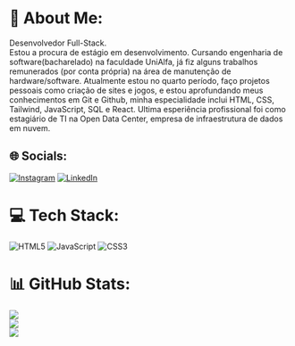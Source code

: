 # 💫 About Me:
Desenvolvedor Full-Stack.<br>Estou a procura de estágio em desenvolvimento.
Cursando engenharia de
software(bacharelado) na
faculdade UniAlfa, já fiz alguns
trabalhos remunerados (por conta
própria) na área de manutenção
de hardware/software.
Atualmente estou no quarto
período, faço projetos pessoais
como criação de sites e jogos, e
estou aprofundando meus
conhecimentos em Git e Github,
minha especialidade inclui HTML,
CSS, Tailwind, JavaScript, SQL e React. 
Ultima esperiência profissional foi como estagiário de TI na Open Data Center, empresa de infraestrutura de dados em nuvem.<br>


## 🌐 Socials:
[![Instagram](https://img.shields.io/badge/Instagram-%23E4405F.svg?logo=Instagram&logoColor=white)](https://instagram.com/pedro_gsgl) [![LinkedIn](https://img.shields.io/badge/LinkedIn-%230077B5.svg?logo=linkedin&logoColor=white)](https://www.linkedin.com/in/pedro-gualberto-9a2b62316/) 

# 💻 Tech Stack:
![HTML5](https://img.shields.io/badge/html5-%23E34F26.svg?style=for-the-badge&logo=html5&logoColor=white) ![JavaScript](https://img.shields.io/badge/javascript-%23323330.svg?style=for-the-badge&logo=javascript&logoColor=%23F7DF1E) ![CSS3](https://img.shields.io/badge/css3-%231572B6.svg?style=for-the-badge&logo=css3&logoColor=white)
# 📊 GitHub Stats:
![](https://github-readme-stats.vercel.app/api?username=PedroGualberto1203&theme=neon&hide_border=false&include_all_commits=false&count_private=false)<br/>
![](https://github-readme-streak-stats.herokuapp.com/?user=PedroGualberto1203&theme=neon&hide_border=false)<br/>
![](https://github-readme-stats.vercel.app/api/top-langs/?username=PedroGualberto1203&theme=neon&hide_border=false&include_all_commits=false&count_private=false&layout=compact)

<!-- Proudly created with GPRM ( https://gprm.itsvg.in ) -->
